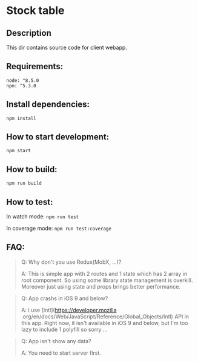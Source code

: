# Stock table

## Description
This dir contains source code for client webapp.

## Requirements:
```
node: ^8.5.0
npm: ^5.3.0
```

## Install dependencies:

```
npm install
```

## How to  start development:

```
npm start
```

## How to build: 

```
npm run build
```

## How to test:

In watch mode: `npm run test`

In coverage mode: `npm run test:coverage`

## FAQ:

> Q: Why don't you use Redux(MobX, ...)?
>
> A: This is simple app with 2 routes and 1 state which has 2 array in root component. So using 
some library state management is overkill. Moreover just using state and props brings better 
performance.

> Q: App crashs in iOS 9 and below?
>
> A: I use [Intl](https://developer.mozilla
.org/en/docs/Web/JavaScript/Reference/Global_Objects/Intl) API in this app. Right now, it isn't 
available in iOS 9 and below, but I'm too lazy to include 1 polyfill so sorry ...

> Q: App isn't show any data?
>
> A: You need to start server first. 
